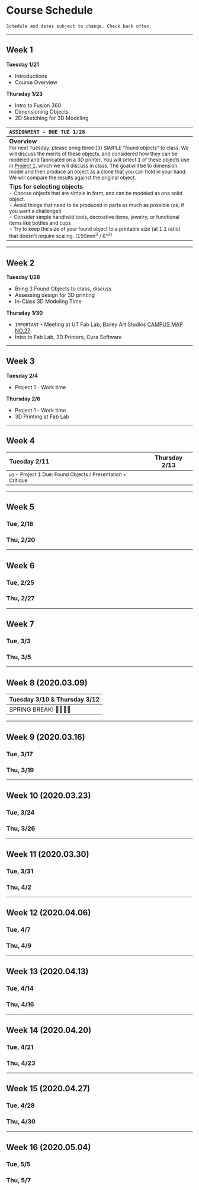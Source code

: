 # Course Schedule

```
Schedule and dates subject to change. Check back often.
```

---
## Week 1

**Tuesday 1/21** 
* Introductions
* Course Overview

**Thursday 1/23**
* Intro to Fusion 360
* Dimensioning Objects
* 2D Sketching for 3D Modeling


| ```ASSIGNMENT - DUE TUE 1/28``` |
| :---     |
|**Overview**<br><sub>For next Tuesday, please bring three (3) *SIMPLE* "found objects" to class. We will discuss the merits of these objects, and considered  how they can be modeled and fabricated on a 3D printer. You will select 1 of these objects use in [Project 1](https://ultimaker.com/en/resources/22015-designing-for-printability), which we will discuss in class. The goal will be to dimension, model and then produce an object as a clone that you can hold in your hand. We will compare the results against the original object.<br></sub>|
|**Tips for selecting objects**<br><sub>- Choose objects that are simple in form, and can be modeled as one solid object.</sub><br><sub>- Avoid things that need to be produced in parts as much as possible (ok, if you want a challenge!)</sub> <br><sub>- Consider simple handheld tools, decroative items, jewelry, or functional items like bottles and cups</sub><br> <sub>- Try to keep the size of your found object to a printable size (at 1:1 ratio) that doesn't require scaling. (150mm<sup>3</sup> / 6"<sup>3)</sup></sub>|

---
## Week 2

**Tuesday 1/28**
* Bring 3 Found Objects to class, discuss
* Assessing design for 3D printing
* In-Class 3D Modeling Time

**Thursday 1/30**
* ```IMPORTANT``` - Meeting at UT Fab Lab, Bailey Art Studios [CAMPUS MAP NO.27](https://www.ut.edu/uploadedFiles/About/UTCampusMap-a_924.pdf)
* Intro to Fab Lab, 3D Printers, Cura Software


---
## Week 3 

**Tuesday 2/4** 
* Project 1 - Work time

**Thursday 2/6**
* Project 1 - Work time
* 3D Printing at Fab Lab

---
## Week 4

| Tuesday 2/11 | Thursday 2/13 |
| :---     | ------   |
| <sub> `p1` - Project 1 Due: Found Objects / Presentation + Critique</sub> |  |

---

## Week 5
### Tue, 2/18
### Thu, 2/20

---
## Week 6
### Tue, 2/25
### Thu, 2/27

---
## Week 7
### Tue, 3/3
### Thu, 3/5

---
## Week 8 (2020.03.09)

| Tuesday 3/10 & Thursday 3/12 |
| :---     |
| SPRING BREAK! 👏🎉🥂😸 |

---
## Week 9 (2020.03.16)
### Tue, 3/17
### Thu, 3/19

---
## Week 10 (2020.03.23)
### Tue, 3/24
### Thu, 3/26

---
## Week 11 (2020.03.30)
### Tue, 3/31
### Thu, 4/2

---
## Week 12 (2020.04.06)
### Tue, 4/7
### Thu, 4/9

---
## Week 13 (2020.04.13)
### Tue, 4/14
### Thu, 4/16

---
## Week 14 (2020.04.20)
### Tue, 4/21
### Thu, 4/23

---
## Week 15 (2020.04.27)
### Tue, 4/28
### Thu, 4/30

---
## Week 16 (2020.05.04)
### Tue, 5/5
### Thu, 5/7
